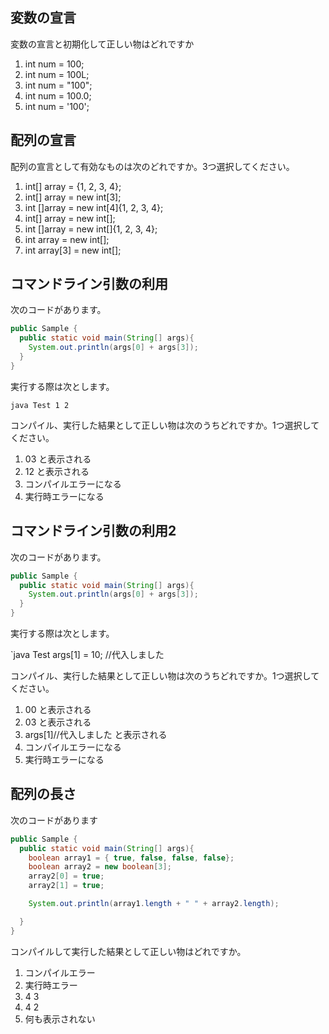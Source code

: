 ## 変数の宣言
変数の宣言と初期化して正しい物はどれですか

1. int num = 100;
1. int num = 100L;
1. int num = "100";
1. int num = 100.0;
1. int num = '100';

## 配列の宣言
配列の宣言として有効なものは次のどれですか。3つ選択してください。

1. int[] array = {1, 2, 3, 4};
1. int[] array = new int[3];
1. int []array = new int[4]{1, 2, 3, 4};
1. int[] array = new int[];
1. int []array = new int[]{1, 2, 3, 4};
1. int array = new int[];
1. int array[3] = new int[];

## コマンドライン引数の利用
次のコードがあります。

```java
public Sample {
  public static void main(String[] args){
    System.out.println(args[0] + args[3]);
  }
}
```

実行する際は次とします。

`java Test 1 2`

コンパイル、実行した結果として正しい物は次のうちどれですか。1つ選択してください。

1. 03 と表示される
1. 12 と表示される
1. コンパイルエラーになる
1. 実行時エラーになる

## コマンドライン引数の利用2
次のコードがあります。

```java
public Sample {
  public static void main(String[] args){
    System.out.println(args[0] + args[3]);
  }
}
```

実行する際は次とします。

`java Test args[1] = 10; //代入しました

コンパイル、実行した結果として正しい物は次のうちどれですか。1つ選択してください。

1. 00 と表示される
1. 03 と表示される
1. args[1]//代入しました と表示される
1. コンパイルエラーになる
1. 実行時エラーになる


## 配列の長さ
次のコードがあります

```java
public Sample {
  public static void main(String[] args){
    boolean array1 = { true, false, false, false};
    boolean array2 = new boolean[3];
    array2[0] = true;
    array2[1] = true;

    System.out.println(array1.length + " " + array2.length);

  }
}
```
コンパイルして実行した結果として正しい物はどれですか。

1. コンパイルエラー
1. 実行時エラー
1. 4 3
1. 4 2
1. 何も表示されない

